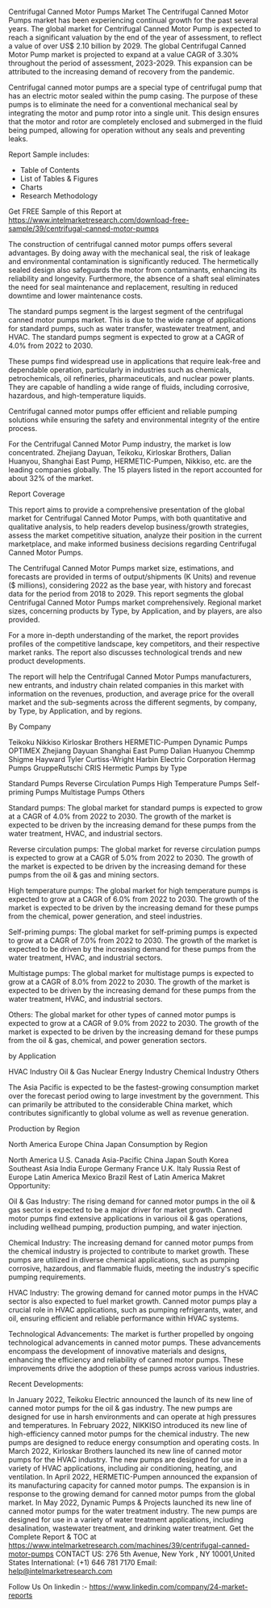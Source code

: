 Centrifugal Canned Motor Pumps Market
The Centrifugal Canned Motor Pumps market has been experiencing continual growth for the past several years. The global market for Centrifugal Canned Motor Pump is expected to reach a significant valuation by the end of the year of assessment, to reflect a value of over US$ 2.10 billion by 2029. The global Centrifugal Canned Motor Pump market is projected to expand at a value CAGR of 3.30% throughout the period of assessment, 2023-2029. This expansion can be attributed to the increasing demand of recovery from the pandemic.



Centrifugal canned motor pumps are a special type of centrifugal pump that has an electric motor sealed within the pump casing. The purpose of these pumps is to eliminate the need for a conventional mechanical seal by integrating the motor and pump rotor into a single unit. This design ensures that the motor and rotor are completely enclosed and submerged in the fluid being pumped, allowing for operation without any seals and preventing leaks.

Report Sample includes:
- Table of Contents
- List of Tables & Figures
- Charts
- Research Methodology

Get FREE Sample of this Report at https://www.intelmarketresearch.com/download-free-sample/39/centrifugal-canned-motor-pumps




The construction of centrifugal canned motor pumps offers several advantages. By doing away with the mechanical seal, the risk of leakage and environmental contamination is significantly reduced. The hermetically sealed design also safeguards the motor from contaminants, enhancing its reliability and longevity. Furthermore, the absence of a shaft seal eliminates the need for seal maintenance and replacement, resulting in reduced downtime and lower maintenance costs.







The standard pumps segment is the largest segment of the centrifugal canned motor pumps market. This is due to the wide range of applications for standard pumps, such as water transfer, wastewater treatment, and HVAC. The standard pumps segment is expected to grow at a CAGR of 4.0% from 2022 to 2030.



These pumps find widespread use in applications that require leak-free and dependable operation, particularly in industries such as chemicals, petrochemicals, oil refineries, pharmaceuticals, and nuclear power plants. They are capable of handling a wide range of fluids, including corrosive, hazardous, and high-temperature liquids.



Centrifugal canned motor pumps offer efficient and reliable pumping solutions while ensuring the safety and environmental integrity of the entire process.



For the Centrifugal Canned Motor Pump industry, the market is low concentrated. Zhejiang Dayuan, Teikoku, Kirloskar Brothers, Dalian Huanyou, Shanghai East Pump, HERMETIC-Pumpen, Nikkiso, etc. are the leading companies globally. The 15 players listed in the report accounted for about 32% of the market.

Report Coverage



This report aims to provide a comprehensive presentation of the global market for Centrifugal Canned Motor Pumps, with both quantitative and qualitative analysis, to help readers develop business/growth strategies, assess the market competitive situation, analyze their position in the current marketplace, and make informed business decisions regarding Centrifugal Canned Motor Pumps.



The Centrifugal Canned Motor Pumps market size, estimations, and forecasts are provided in terms of output/shipments (K Units) and revenue ($ millions), considering 2022 as the base year, with history and forecast data for the period from 2018 to 2029. This report segments the global Centrifugal Canned Motor Pumps market comprehensively. Regional market sizes, concerning products by Type, by Application, and by players, are also provided.



For a more in-depth understanding of the market, the report provides profiles of the competitive landscape, key competitors, and their respective market ranks. The report also discusses technological trends and new product developments.



The report will help the Centrifugal Canned Motor Pumps manufacturers, new entrants, and industry chain related companies in this market with information on the revenues, production, and average price for the overall market and the sub-segments across the different segments, by company, by Type, by Application, and by regions.

By Company



Teikoku
Nikkiso
Kirloskar Brothers
HERMETIC-Pumpen
Dynamic Pumps
OPTIMEX
Zhejiang Dayuan
Shanghai East Pump
Dalian Huanyou
Chemmp
Shigme
Hayward Tyler
Curtiss-Wright
Harbin Electric Corporation
Hermag Pumps
GruppeRutschi
CRIS Hermetic Pumps
by Type



Standard Pumps
Reverse Circulation Pumps
High Temperature Pumps
Self-priming Pumps
Multistage Pumps
Others


Standard pumps: The global market for standard pumps is expected to grow at a CAGR of 4.0% from 2022 to 2030. The growth of the market is expected to be driven by the increasing demand for these pumps from the water treatment, HVAC, and industrial sectors.



Reverse circulation pumps: The global market for reverse circulation pumps is expected to grow at a CAGR of 5.0% from 2022 to 2030. The growth of the market is expected to be driven by the increasing demand for these pumps from the oil & gas and mining sectors.



High temperature pumps: The global market for high temperature pumps is expected to grow at a CAGR of 6.0% from 2022 to 2030. The growth of the market is expected to be driven by the increasing demand for these pumps from the chemical, power generation, and steel industries.



Self-priming pumps: The global market for self-priming pumps is expected to grow at a CAGR of 7.0% from 2022 to 2030. The growth of the market is expected to be driven by the increasing demand for these pumps from the water treatment, HVAC, and industrial sectors.



Multistage pumps: The global market for multistage pumps is expected to grow at a CAGR of 8.0% from 2022 to 2030. The growth of the market is expected to be driven by the increasing demand for these pumps from the water treatment, HVAC, and industrial sectors.



Others: The global market for other types of canned motor pumps is expected to grow at a CAGR of 9.0% from 2022 to 2030. The growth of the market is expected to be driven by the increasing demand for these pumps from the oil & gas, chemical, and power generation sectors.

by Application



HVAC Industry
Oil & Gas
Nuclear Energy Industry
Chemical Industry
Others


The Asia Pacific is expected to be the fastest-growing consumption market over the forecast period owing to large investment by the government. This can primarily be attributed to the considerable China market, which contributes significantly to global volume as well as revenue generation.

Production by Region



North America
Europe
China
Japan
Consumption by Region



North America
U.S.
Canada
Asia-Pacific
China
Japan
South Korea
Southeast Asia
India
Europe
Germany
France
U.K.
Italy
Russia
Rest of Europe
Latin America
Mexico
Brazil
Rest of Latin America
Makret Opportunity:



Oil & Gas Industry: The rising demand for canned motor pumps in the oil & gas sector is expected to be a major driver for market growth. Canned motor pumps find extensive applications in various oil & gas operations, including wellhead pumping, production pumping, and water injection.

Chemical Industry: The increasing demand for canned motor pumps from the chemical industry is projected to contribute to market growth. These pumps are utilized in diverse chemical applications, such as pumping corrosive, hazardous, and flammable fluids, meeting the industry's specific pumping requirements.

HVAC Industry: The growing demand for canned motor pumps in the HVAC sector is also expected to fuel market growth. Canned motor pumps play a crucial role in HVAC applications, such as pumping refrigerants, water, and oil, ensuring efficient and reliable performance within HVAC systems.

Technological Advancements: The market is further propelled by ongoing technological advancements in canned motor pumps. These advancements encompass the development of innovative materials and designs, enhancing the efficiency and reliability of canned motor pumps. These improvements drive the adoption of these pumps across various industries.

Recent Developments:



In January 2022, Teikoku Electric announced the launch of its new line of canned motor pumps for the oil & gas industry. The new pumps are designed for use in harsh environments and can operate at high pressures and temperatures.
In February 2022, NIKKISO introduced its new line of high-efficiency canned motor pumps for the chemical industry. The new pumps are designed to reduce energy consumption and operating costs.
In March 2022, Kirloskar Brothers launched its new line of canned motor pumps for the HVAC industry. The new pumps are designed for use in a variety of HVAC applications, including air conditioning, heating, and ventilation.
In April 2022, HERMETIC-Pumpen announced the expansion of its manufacturing capacity for canned motor pumps. The expansion is in response to the growing demand for canned motor pumps from the global market.
In May 2022, Dynamic Pumps & Projects launched its new line of canned motor pumps for the water treatment industry. The new pumps are designed for use in a variety of water treatment applications, including desalination, wastewater treatment, and drinking water treatment.
Get the Complete Report & TOC at https://www.intelmarketresearch.com/machines/39/centrifugal-canned-motor-pumps
CONTACT US:
276 5th Avenue, New York , NY 10001,United States
International: (+1) 646 781 7170
Email: help@intelmarketresearch.com

Follow Us On linkedin :- https://www.linkedin.com/company/24-market-reports
